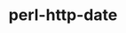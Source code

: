 ---
title: "perl-http-date"
layout: cache
categories: [package, develop]
meta: {"versions": ["6.06"], "compilers": ["gcc@=11.4.0"], "oss": ["ubuntu22.04"], "platforms": ["linux"], "targets": ["x86_64_v3"], "stacks": ["e4s", "root"], "num_specs": 3, "num_specs_by_stack": {"root": 3, "e4s": 3}}
spec_details: [{"hash": "6n2b6tigk2ozawupg7kvou5fs4qh656z", "compiler": "gcc@=11.4.0", "versions": ["6.06"], "os": "ubuntu22.04", "platform": "linux", "target": "x86_64_v3", "variants": ["build_system=perl"], "stacks": ["root", "e4s"], "size": "-", "tarball": "https://binaries.spack.io/develop/build_cache/linux-ubuntu22.04-x86_64_v3/gcc-11.4.0/perl-http-date-6.06/linux-ubuntu22.04-x86_64_v3-gcc-11.4.0-perl-http-date-6.06-6n2b6tigk2ozawupg7kvou5fs4qh656z.spack"}, {"hash": "nrhukksm67xlt644v5tkr6sb3klvzmg4", "compiler": "gcc@=11.4.0", "versions": ["6.06"], "os": "ubuntu22.04", "platform": "linux", "target": "x86_64_v3", "variants": ["build_system=perl"], "stacks": ["root", "e4s"], "size": "-", "tarball": "https://binaries.spack.io/develop/build_cache/linux-ubuntu22.04-x86_64_v3/gcc-11.4.0/perl-http-date-6.06/linux-ubuntu22.04-x86_64_v3-gcc-11.4.0-perl-http-date-6.06-nrhukksm67xlt644v5tkr6sb3klvzmg4.spack"}, {"hash": "huoqs3dcjph6xr4sm4aq6ieu5l6pfgxc", "compiler": "gcc@=11.4.0", "versions": ["6.06"], "os": "ubuntu22.04", "platform": "linux", "target": "x86_64_v3", "variants": ["build_system=perl"], "stacks": ["root", "e4s"], "size": "-", "tarball": "https://binaries.spack.io/develop/build_cache/linux-ubuntu22.04-x86_64_v3/gcc-11.4.0/perl-http-date-6.06/linux-ubuntu22.04-x86_64_v3-gcc-11.4.0-perl-http-date-6.06-huoqs3dcjph6xr4sm4aq6ieu5l6pfgxc.spack"}]
---